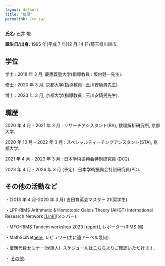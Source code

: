 ```yaml
---
layout: default
title: "履歴"
permalink: /cv_ja/
---
```


**氏名:** 石井 竣.

**誕生日/出身:** 1995 年(平成 7 年)12 月 14 日/埼玉県川越市.

## 学位

学士 : 2018 年 3 月, 慶應義塾大学(指導教員 : 坂内健一先生).

修士 : 2020 年 3 月, 京都大学(指導教員 : 玉川安騎男先生).

博士 : 2023 年 3 月, 京都大学(指導教員 : 玉川安騎男先生).

## 職歴

2020 年 4 月 - 2021 年 3 月 : リサーチアシスタント(RA), 数理解析研究所, 京都大学.

2020 年 10 月 - 2022 年 3 月 : スペシャルティーチングアシスタント(STA), 京都大学.

2021 年 4 月 - 2023 年 3 月 : 日本学術振興会特別研究員 (DC2).

2023 年 4 月 - 2026 年 3 月 (予定) : 日本学術振興会特別研究員(PD).

## その他の活動など

・(2018 年 4 月-2020 年 3 月) 吉田育英会マスター 21(奨学生).

・LPP-RIMS Arithmetic & Homotopic Galois Theory (AHGT) International Research Network [[Link]](https://ahgt.math.cnrs.fr)(メンバー).

・MFO-RIMS Tandem workshop 2023 [[report]](https://publications.mfo.de/handle/mfo/4128), レポーター(RIMS 側).

・MathSciNet[here](https://mathscinet.ams.org/mathscinet/author?authorId=1498106), レビュワー(主に遠アーベル幾何).

・慶應代数セミナー(世話人). スケジュールは[こちら](https://www.math.keio.ac.jp/information/seminar/)よりご確認いただけます.

・ [その他](/misc).
